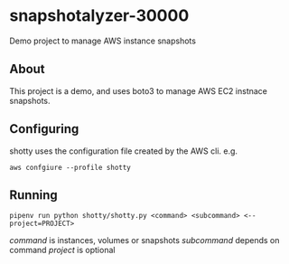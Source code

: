 # snapshotalyzer-30000
Demo project to manage AWS instance snapshots


## About

This project is a demo, and uses boto3 to manage AWS EC2 instnace snapshots.

## Configuring

shotty uses the configuration file created by the AWS cli. e.g.

`aws confgiure --profile shotty`

## Running

`pipenv run python shotty/shotty.py <command> <subcommand> <--project=PROJECT>`

*command* is instances, volumes or snapshots
*subcommand* depends on command
*project* is optional
